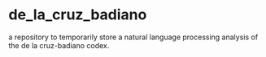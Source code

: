 # de_la_cruz_badiano
a repository to temporarily store a natural language processing analysis of the de la cruz-badiano codex. 
